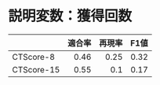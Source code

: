# 説明変数：獲得回数
| | 適合率 | 再現率 | F1値 |
| :-- | --: | --: | --: |
| CTScore-8 | 0.46 | 0.25 | 0.32 |
| CTScore-15 | 0.55 | 0.1 | 0.17 |


